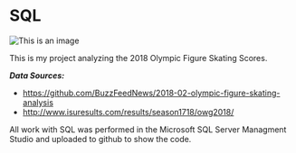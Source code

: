 # SQL  

![This is an image](google.com/imgres?imgurl=https://hips.hearstapps.com/hmg-prod.s3.amazonaws.com/images/gettyimages-633855276-1494278686.jpg&imgrefurl=https://www.townandcountrymag.com/leisure/sporting/a9622346/2018-winter-olympics-alternate-cities/&tbnid=81NWhVE_ualMQM&vet=1&docid=siOW-zRwqEy55M&w=6421&h=4281&source=sh/x/im)

This is my project analyzing the 2018 Olympic Figure Skating Scores.

***Data Sources:***
- https://github.com/BuzzFeedNews/2018-02-olympic-figure-skating-analysis
- http://www.isuresults.com/results/season1718/owg2018/

All work with SQL was performed in the Microsoft SQL Server Managment Studio and uploaded to github to show the code.

